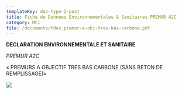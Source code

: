 ```yaml
---
templateKey: doc-type-2-post
title: Fiche de Données Environnementales & Sanitaires PREMUR A2C
category: MCi
file: /documents/fdes_premur-a-obj-tres-bas-carbone.pdf
---
```

**DECLARATION ENVIRONNEMENTALE ET SANITAIRE**

*PREMUR A2C*

« PREMURS A OBJECTIF TRES BAS CARBONE (SANS BETON DE REMPLISSAGE)»

![](/documents/mci-fdes.jpg)
